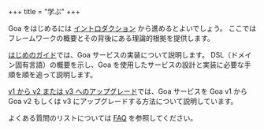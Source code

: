 +++
title = "学ぶ"
+++

Goa をはじめるには <a href="introduction">イントロダクション</a> から進めるとよいでしょう。
ここではフレームワークの概要とその背後にある理論的根拠を提供します。

<a href="getting-started">はじめのガイド</a>では、Goa サービスの実装について説明します。
DSL（ドメイン固有言語）の概要を示し、Goa を使用したサービスの設計と実装に必要な手順を順を追って説明します。

<a href="upgrading">v1 から v2 または v3 へのアップグレード</a>では、Goa サービスを Goa v1 から Goa v2 もしくは v3 にアップグレードする方法について説明しています。

よくある質問のリストについては <a href="faq">FAQ</a> を参照してください。

